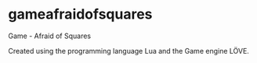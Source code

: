 # gameafraidofsquares
Game - Afraid of Squares

Created using the programming language Lua and the Game engine LÖVE.
